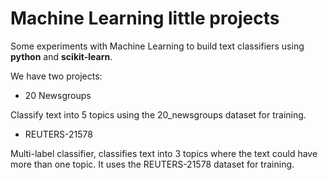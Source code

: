 # Machine Learning little projects
Some experiments with Machine Learning to build text classifiers using **python** and **scikit-learn**.

We have two projects:

* 20 Newsgroups

 Classify text into 5 topics using the 20_newsgroups dataset for training.

* REUTERS-21578

 Multi-label classifier, classifies text into 3 topics where the text could have more than one topic. It uses the REUTERS-21578 dataset for training.
